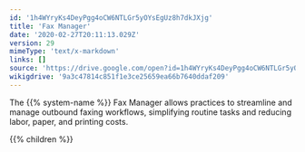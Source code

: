 ```yaml
---
id: '1h4WYryKs4DeyPgg4oCW6NTLGr5yOYsEgUz8h7dkJXjg'
title: 'Fax Manager'
date: '2020-02-27T20:11:13.029Z'
version: 29
mimeType: 'text/x-markdown'
links: []
source: 'https://drive.google.com/open?id=1h4WYryKs4DeyPgg4oCW6NTLGr5yOYsEgUz8h7dkJXjg'
wikigdrive: '9a3c47814c851f1e3ce25659ea66b7640ddaf209'
---
```

The {{% system-name %}} Fax Manager allows practices to streamline and manage outbound faxing workflows, simplifying routine tasks and reducing labor, paper, and printing costs.

{{% children %}}
